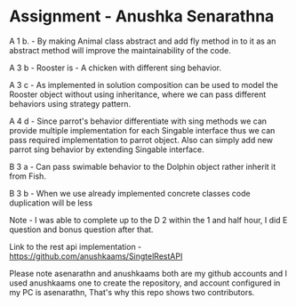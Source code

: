 # Assignment - Anushka Senarathna


 A 1 b. - By making Animal class abstract and add fly method in to it as an abstract method will improve the maintainability of the code.

 A 3 b  - Rooster is - A chicken with different sing behavior.

 A 3 c  - As implemented in solution composition can be used to model the Rooster object without using inheritance, where we can pass different behaviors using strategy pattern.

 A 4 d -  Since parrot's behavior differentiate with sing methods we can provide multiple implementation for each Singable interface thus we can pass required implementation to 
      parrot object. Also can simply add new parrot sing behavior by extending Singable interface.

 B 3 a - Can pass swimable behavior to the Dolphin object rather inherit it from Fish.

 B 3 b - When we use already implemented concrete classes code duplication will be less

Note - I was able to complete up to the D 2 within the 1 and half hour, I did E question and bonus question after that.

Link to the rest api implementation - https://github.com/anushkaams/SingtelRestAPI


Please note asenarathn and anushkaams both are my github accounts and I used anushkaams one to create the repository, and account configured in my PC is asenarathn, That's why this repo shows two contributors. 
